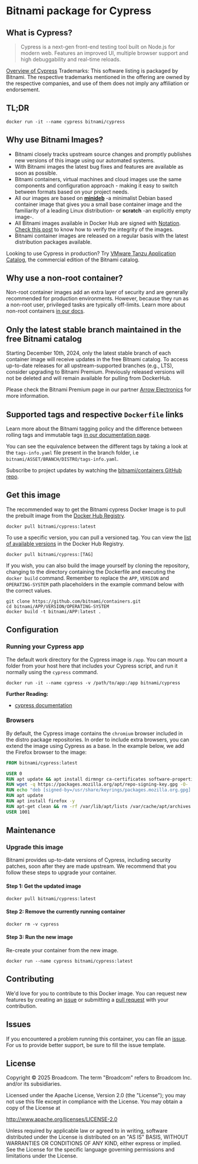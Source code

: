 # Bitnami package for Cypress

## What is Cypress?

> Cypress is a next-gen front-end testing tool built on Node.js for modern web. Features an improved UI, multiple browser support and high debuggability and real-time reloads.

[Overview of Cypress](https://www.cypress.io/)
Trademarks: This software listing is packaged by Bitnami. The respective trademarks mentioned in the offering are owned by the respective companies, and use of them does not imply any affiliation or endorsement.

## TL;DR

```console
docker run -it --name cypress bitnami/cypress
```

## Why use Bitnami Images?

* Bitnami closely tracks upstream source changes and promptly publishes new versions of this image using our automated systems.
* With Bitnami images the latest bug fixes and features are available as soon as possible.
* Bitnami containers, virtual machines and cloud images use the same components and configuration approach - making it easy to switch between formats based on your project needs.
* All our images are based on [**minideb**](https://github.com/bitnami/minideb) -a minimalist Debian based container image that gives you a small base container image and the familiarity of a leading Linux distribution- or **scratch** -an explicitly empty image-.
* All Bitnami images available in Docker Hub are signed with [Notation](https://notaryproject.dev/). [Check this post](https://blog.bitnami.com/2024/03/bitnami-packaged-containers-and-helm.html) to know how to verify the integrity of the images.
* Bitnami container images are released on a regular basis with the latest distribution packages available.

Looking to use Cypress in production? Try [VMware Tanzu Application Catalog](https://bitnami.com/enterprise), the commercial edition of the Bitnami catalog.

## Why use a non-root container?

Non-root container images add an extra layer of security and are generally recommended for production environments. However, because they run as a non-root user, privileged tasks are typically off-limits. Learn more about non-root containers [in our docs](https://techdocs.broadcom.com/us/en/vmware-tanzu/application-catalog/tanzu-application-catalog/services/tac-doc/apps-tutorials-work-with-non-root-containers-index.html).

## Only the latest stable branch maintained in the free Bitnami catalog

Starting December 10th, 2024, only the latest stable branch of each container image will receive updates in the free Bitnami catalog. To access up-to-date releases for all upstream-supported branches (e.g., LTS), consider upgrading to Bitnami Premium. Previously released versions will not be deleted and will remain available for pulling from DockerHub.

Please check the Bitnami Premium page in our partner [Arrow Electronics](https://www.arrow.com/globalecs/na/vendors/bitnami?utm_source=GitHub&utm_medium=containers) for more information.

## Supported tags and respective `Dockerfile` links

Learn more about the Bitnami tagging policy and the difference between rolling tags and immutable tags [in our documentation page](https://techdocs.broadcom.com/us/en/vmware-tanzu/application-catalog/tanzu-application-catalog/services/tac-doc/apps-tutorials-understand-rolling-tags-containers-index.html).

You can see the equivalence between the different tags by taking a look at the `tags-info.yaml` file present in the branch folder, i.e `bitnami/ASSET/BRANCH/DISTRO/tags-info.yaml`.

Subscribe to project updates by watching the [bitnami/containers GitHub repo](https://github.com/bitnami/containers).

## Get this image

The recommended way to get the Bitnami cypress Docker Image is to pull the prebuilt image from the [Docker Hub Registry](https://hub.docker.com/r/bitnami/cypress).

```console
docker pull bitnami/cypress:latest
```

To use a specific version, you can pull a versioned tag. You can view the [list of available versions](https://hub.docker.com/r/bitnami/cypress/tags/) in the Docker Hub Registry.

```console
docker pull bitnami/cypress:[TAG]
```

If you wish, you can also build the image yourself by cloning the repository, changing to the directory containing the Dockerfile and executing the `docker build` command. Remember to replace the `APP`, `VERSION` and `OPERATING-SYSTEM` path placeholders in the example command below with the correct values.

```console
git clone https://github.com/bitnami/containers.git
cd bitnami/APP/VERSION/OPERATING-SYSTEM
docker build -t bitnami/APP:latest .
```

## Configuration

### Running your Cypress app

The default work directory for the Cypress image is `/app`. You can mount a folder from your host here that includes your Cypress script, and run it normally using the `cypress` command.

```console
docker run -it --name cypress -v /path/to/app:/app bitnami/cypress
```

**Further Reading:**

* [cypress documentation](https://www.cypress.io//docs)

### Browsers

By default, the Cypress image contains the `chromium` browser included in the distro package repositories. In order to include extra browsers, you can extend the image using Cypress as a base. In the example below, we add the Firefox browser to the image:

```dockerfile
FROM bitnami/cypress:latest

USER 0
RUN apt update && apt install dirmngr ca-certificates software-properties-common apt-transport-https wget -y
RUN wget -q https://packages.mozilla.org/apt/repo-signing-key.gpg -O- | gpg --dearmor && tee /usr/share/keyrings/packages.mozilla.org.gpg > /dev/null
RUN echo "deb [signed-by=/usr/share/keyrings/packages.mozilla.org.gpg] https://packages.mozilla.org/apt mozilla main" | tee -a /etc/apt/sources.list.d/mozilla.list > /dev/null
RUN apt update
RUN apt install firefox -y
RUN apt-get clean && rm -rf /var/lib/apt/lists /var/cache/apt/archives
USER 1001
```

## Maintenance

### Upgrade this image

Bitnami provides up-to-date versions of Cypress, including security patches, soon after they are made upstream. We recommend that you follow these steps to upgrade your container.

#### Step 1: Get the updated image

```console
docker pull bitnami/cypress:latest
```

#### Step 2: Remove the currently running container

```console
docker rm -v cypress
```

#### Step 3: Run the new image

Re-create your container from the new image.

```console
docker run --name cypress bitnami/cypress:latest
```

## Contributing

We'd love for you to contribute to this Docker image. You can request new features by creating an [issue](https://github.com/bitnami/containers/issues) or submitting a [pull request](https://github.com/bitnami/containers/pulls) with your contribution.

## Issues

If you encountered a problem running this container, you can file an [issue](https://github.com/bitnami/containers/issues/new/choose). For us to provide better support, be sure to fill the issue template.

## License

Copyright &copy; 2025 Broadcom. The term "Broadcom" refers to Broadcom Inc. and/or its subsidiaries.

Licensed under the Apache License, Version 2.0 (the "License");
you may not use this file except in compliance with the License.
You may obtain a copy of the License at

<http://www.apache.org/licenses/LICENSE-2.0>

Unless required by applicable law or agreed to in writing, software
distributed under the License is distributed on an "AS IS" BASIS,
WITHOUT WARRANTIES OR CONDITIONS OF ANY KIND, either express or implied.
See the License for the specific language governing permissions and
limitations under the License.
